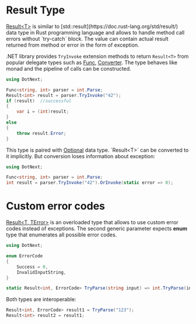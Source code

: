 Result Type
====
[Result&lt;T&gt;](xref:DotNext.Result`1) is similar to [std::result](https://doc.rust-lang.org/std/result/) data type in Rust programming language and allows to handle method call errors without `try-catch` block. The value can contain actual result returned from method or error in the form of exception. 

.NET library provides `TryInvoke` extension methods to return `Result<T>` from popular delegate types such as [Func](https://docs.microsoft.com/en-us/dotnet/api/system.func-1), [Converter](https://docs.microsoft.com/en-us/dotnet/api/system.converter-2). The type behaves like monad and the pipeline of calls can be constructed.

```csharp
using DotNext;

Func<string, int> parser = int.Parse;
Result<int> result = parser.TryInvoke("42");
if (result)  //successful
{
    var i = (int)result;
}
else
{
    throw result.Error;
}
```

This type is paired with [Optional](xref:DotNext.Optional`1) data type. `Result<T>` can be converted to it implicitly. But conversion loses information about exception:

```csharp
using DotNext;

Func<string, int> parser = int.Parse;
int result = parser.TryInvoke("42").OrInvoke(static error => 0);
```

# Custom error codes
[Result&lt;T, TError&gt;](xref:DotNext.Result`2) is an overloaded type that allows to use custom error codes instead of exceptions. The second generic parameter expects **enum** type that enumerates all possible error codes.

```csharp
using DotNext;

enum ErrorCode
{
    Success = 0,
    InvalidInputString,
}

static Result<int, ErrorCode> TryParse(string input) => int.TryParse(input) ? input : new(ErrorCode.InvalidInputString);
```

Both types are interoperable:
```csharp
Result<int, ErrorCode> result1 = TryParse("123");
Result<int> result2 = result1;
```